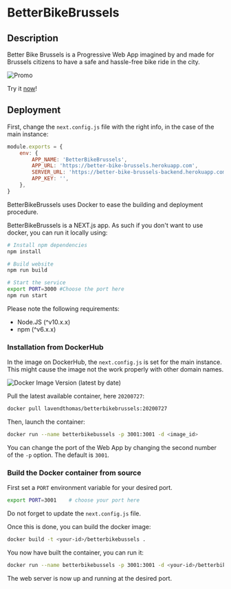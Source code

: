 # BetterBikeBrussels

## Description

Better Bike Brussels is a Progressive Web App imagined by and made for Brussels citizens to have a safe and hassle-free bike ride in the city.

![Promo](https://user-images.githubusercontent.com/30930211/88786410-c512de80-d192-11ea-89b3-756d0abc3a9e.gif)

Try it [now](https://better-bike-brussels.herokuapp.com)!

## Deployment

First, change the `next.config.js` file with the right info, in the case of the main instance:

```js
module.exports = {
    env: {
        APP_NAME: 'BetterBikeBrussels',
        APP_URL: 'https://better-bike-brussels.herokuapp.com',
        SERVER_URL: 'https://better-bike-brussels-backend.herokuapp.com',
        APP_KEY: '',
    },
}
```

BetterBikeBrussels uses Docker to ease the building and deployment procedure. 

BetterBikeBrussels is a NEXT.js app. As such if you don't want to use docker, you can run it locally using:

```bash
# Install npm dependencies
npm install

# Build website
npm run build

# Start the service
export PORT=3000 #Choose the port here
npm run start
```

Please note the following requirements:

* Node.JS (^v10.x.x)
* npm (^v6.x.x)

### Installation from DockerHub

In the image on DockerHub, the `next.config.js` is set for the main instance. This might cause the image not the work properly with other domain names.

![Docker Image Version (latest by date)](https://img.shields.io/docker/v/lavendthomas/betterbikebrussels)

Pull the latest available container, here `20200727`:

```bash
docker pull lavendthomas/betterbikebrussels:20200727
```

Then, launch the container:

```bash
docker run --name betterbikebussels -p 3001:3001 -d <image_id>
```

You can change the port of the Web App by changing the second number of the `-p` option. The default is `3001`.

### Build the Docker container from source

First set a `PORT` environment variable for your desired port.

```bash
export PORT=3001    # choose your port here
```

Do not forget to update the `next.config.js` file.


Once this is done, you can build the docker image:

```bash
docker build -t <your-id>/betterbikebussels .
```

You now have built the container, you can run it:

```bash
docker run --name betterbikebussels -p 3001:3001 -d <your-id>/betterbikebussels
```

The web server is now up and running at the desired port.
